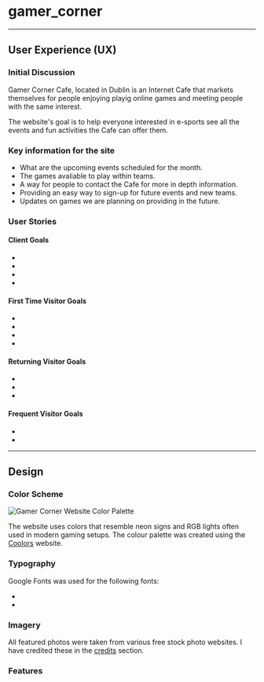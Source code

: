# gamer_corner


- - -

## User Experience (UX)

### Initial Discussion

Gamer Corner Cafe, located in Dublin is an Internet Cafe that markets themselves for people enjoying playig online games and meeting people with the same interest. 

The website's goal is to help everyone interested in e-sports see all the events and fun activities the Cafe can offer them. 

### Key information for the site

* What are the upcoming events scheduled for the month.
* The games avaliable to play within teams.
* A way for people to contact the Cafe for more in depth information.
* Providing an easy way to sign-up for future events and new teams.
* Updates on games we are planning on providing in the future.

### User Stories

#### Client Goals

*
*
*
*

#### First Time Visitor Goals

*
*
*
*

#### Returning Visitor Goals

*
*
*

#### Frequent Visitor Goals

*
*

- - - 

## Design 

### Color Scheme

![Gamer Corner Website Color Palette](/workspace/gamer_corner/assets/images/readme-images/Gamer_corner.png)

The website uses colors that resemble neon signs and RGB lights often used in modern gaming setups. The colour palette was created using the [Coolors](https://coolors.co/) website.

### Typography 

Google Fonts was used for the following fonts: 

* 

* 

### Imagery 

All featured photos were taken from various free stock photo websites. I have credited these in the [credits](#Credits) section.

### Features

